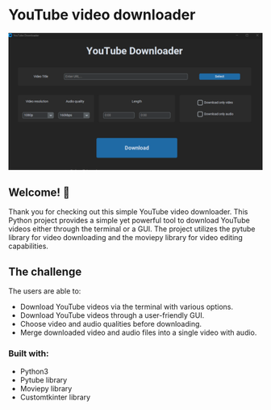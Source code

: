 # YouTube video downloader

![Design preview for the Youtube Video Downloader](./preview.png)

## Welcome! 👋

Thank you for checking out this simple YouTube video downloader. This Python project provides a simple yet powerful tool to download YouTube videos either through the terminal or a GUI. The project utilizes the pytube library for video downloading and the moviepy library for video editing capabilities.

## The challenge

The users are able to:

- Download YouTube videos via the terminal with various options.
- Download YouTube videos through a user-friendly GUI.
- Choose video and audio qualities before downloading.
- Merge downloaded video and audio files into a single video with audio.

### Built with:

- Python3
- Pytube library
- Moviepy library
- Customtkinter library
